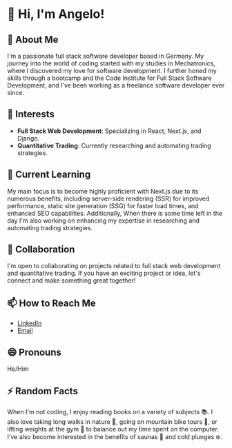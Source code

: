 # 👋 Hi, I'm Angelo!

## 🚀 About Me
I'm a passionate full stack software developer based in Germany. My journey into the world of coding started with my studies in Mechatronics, where I discovered my love for software development. I further honed my skills through a bootcamp and the Code Institute for Full Stack Software Development, and I've been working as a freelance software developer ever since.

## 🌟 Interests
- **Full Stack Web Development**: Specializing in React, Next.js, and Django.
- **Quantitative Trading**: Currently researching and automating trading strategies.

## 🌱 Current Learning
My main focus is to become highly proficient with Next.js due to its numerous benefits, including server-side rendering (SSR) for improved performance, static site generation (SSG) for faster load times, and enhanced SEO capabilities. Additionally, When there is some time left in the day I'm also working on enhancing my expertise in researching and automating trading strategies.

## 💞️ Collaboration
I'm open to collaborating on projects related to full stack web development and quantitative trading. If you have an exciting project or idea, let's connect and make something great together!

## 📫 How to Reach Me
- [LinkedIn](https://www.linkedin.com/in/angeloroccopucci)
- [Email](mailto:angelo.pucci@outlook.de)

## 😄 Pronouns
He/Him

## ⚡ Random Facts
When I'm not coding, I enjoy reading books on a variety of subjects 📚. I also love taking long walks in nature 🌲, going on mountain bike tours 🚴, or lifting weights at the gym 💪 to balance out my time spent on the computer. I've also become interested in the benefits of saunas 🥵 and cold plunges ❄️.

<!---
ARP-25/ARP-25 is a ✨ special ✨ repository because its `README.md` (this file) appears on your GitHub profile.
You can click the Preview link to take a look at your changes.
--->
